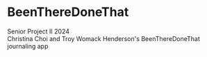 # BeenThereDoneThat
Senior Project II 2024 <br>
Christina Choi and Troy Womack Henderson's BeenThereDoneThat journaling app

